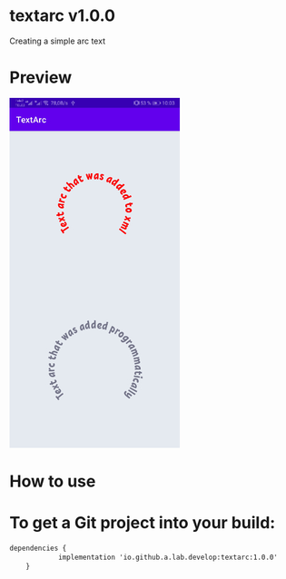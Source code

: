 # textarc v1.0.0

Creating a simple arc text

# Preview

![textarc](./app/assets/photo/screenshot_0.jpg)

# How to use



# To get a Git project into your build:

```
dependencies {
	        implementation 'io.github.a.lab.develop:textarc:1.0.0'
	}
```
